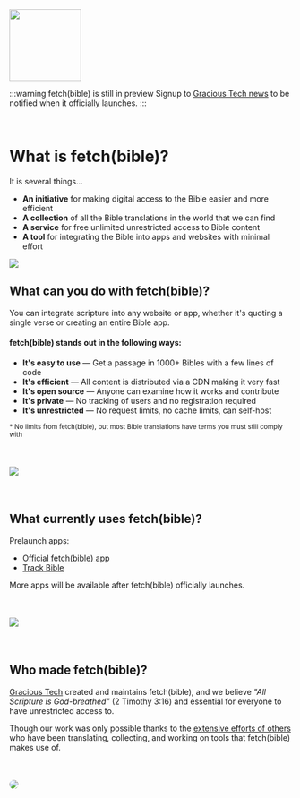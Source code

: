 
<img src='/icon.svg' width='128' style='margin: auto'>



:::warning fetch(bible) is still in preview
Signup to [Gracious Tech news](https://gracious.tech) to be notified when it officially launches.
:::

&nbsp;

# What is fetch(bible)?
It is several things...

 * __An initiative__ for making digital access to the Bible easier and more efficient
 * __A collection__ of all the Bible translations in the world that we can find
 * __A service__ for free unlimited unrestricted access to Bible content
 * __A tool__ for integrating the Bible into apps and websites with minimal effort

<img src='@/.assets/decor_book.svg' style='max-width: 300px; margin: 0 auto'>

## What can you do with fetch(bible)?

You can integrate scripture into any website or app, whether it's quoting a single verse or creating an entire Bible app.

#### fetch(bible) stands out in the following ways:

 * __It's easy to use__ &mdash; Get a passage in 1000+ Bibles with a few lines of code
 * __It's efficient__ &mdash; All content is distributed via a CDN making it very fast
 * __It's open source__ &mdash; Anyone can examine how it works and contribute
 * __It's private__ &mdash; No tracking of users and no registration required
 * __It's unrestricted__ &mdash; No request limits, no cache limits, can self-host

<small>* No limits from fetch(bible), but most Bible translations have terms you must still comply with</small>


<img src='@/.assets/decor_world.svg' style='max-width: 300px; margin: 36px auto'>


## What currently uses fetch(bible)?
Prelaunch apps:

 * [Official fetch(bible) app](https://app.fetch.bible)
 * [Track Bible](https://track.bible)

More apps will be available after fetch(bible) officially launches.

<img src='@/.assets/decor_apps.svg' style='max-width: 300px; margin: 36px auto'>

## Who made fetch(bible)?

[Gracious Tech](https://gracious.tech) created and maintains fetch(bible), and we believe _"All Scripture is God-breathed"_ (2 Timothy 3:16) and essential for everyone to have unrestricted access to.

Though our work was only possible thanks to the [extensive efforts of others](/legal/credits/) who have been translating, collecting, and working on tools that fetch(bible) makes use of.

<a href='https://gracious.tech'>
    <img src='@/.assets/decor_gt.jpg' style='border-radius: 12px; margin-top: 36px'>
</a>
